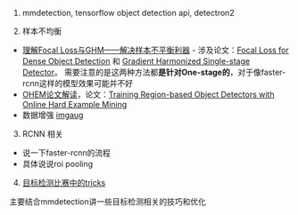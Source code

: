1. mmdetection, tensorflow object detection api, detectron2

2. 样本不均衡
 - [理解Focal Loss与GHM——解决样本不平衡利器](https://zhuanlan.zhihu.com/p/80594704) - 涉及论文：[Focal Loss for Dense Object Detection](https://arxiv.org/abs/1708.02002) 和 [Gradient Harmonized Single-stage Detector](https://arxiv.org/pdf/1811.05181)。
 需要注意的是这两种方法都**是针对One-stage的**，对于像faster-rcnn这样的模型效果可能并不好
 - [OHEM论文解读](https://zhuanlan.zhihu.com/p/58162337)，论文：[Training Region-based Object Detectors with Online Hard Example Mining](https://arxiv.org/abs/1604.03540)
 - 数据增强 [imgaug](https://github.com/aleju/imgaug)

3. RCNN 相关
 - 说一下faster-rcnn的流程
 - 具体说说roi pooling

4. [目标检测比赛中的tricks](https://zhuanlan.zhihu.com/p/102817180)

主要结合mmdetection讲一些目标检测相关的技巧和优化
